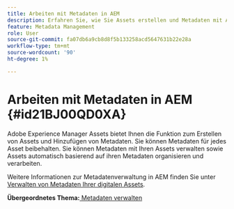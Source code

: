```yaml
---
title: Arbeiten mit Metadaten in AEM
description: Erfahren Sie, wie Sie Assets erstellen und Metadaten mit Adobe Experience Manager Assets hinzufügen. Verwalten von Metadaten aus AEM Guides
feature: Metadata Management
role: User
source-git-commit: fa07db6a9cb8d8f5b133258acd5647631b22e28a
workflow-type: tm+mt
source-wordcount: '90'
ht-degree: 1%

---
```


# Arbeiten mit Metadaten in AEM {#id21BJ00QD0XA}

Adobe Experience Manager Assets bietet Ihnen die Funktion zum Erstellen von Assets und Hinzufügen von Metadaten. Sie können Metadaten für jedes Asset beibehalten. Sie können Metadaten mit Ihren Assets verwalten sowie Assets automatisch basierend auf ihren Metadaten organisieren und verarbeiten.

Weitere Informationen zur Metadatenverwaltung in AEM finden Sie unter [Verwalten von Metadaten Ihrer digitalen Assets](https://experienceleague.adobe.com/docs/experience-manager-65/assets/using/metadata.html?lang=de).

**Übergeordnetes Thema:**[ Metadaten verwalten](manage-metadata.md)
